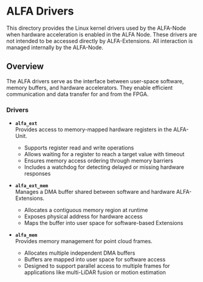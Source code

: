 # ALFA Drivers

This directory provides the Linux kernel drivers used by the ALFA-Node when hardware acceleration is enabled in the ALFA Node. These drivers are not intended to be accessed directly by ALFA-Extensions. All interaction is managed internally by the ALFA-Node.

## Overview

The ALFA drivers serve as the interface between user-space software, memory buffers, and hardware accelerators. They enable efficient communication and data transfer for and from the FPGA.

### Drivers

- **`alfa_ext`**  
  Provides access to memory-mapped hardware registers in the ALFA-Unit.  
  - Supports register read and write operations  
  - Allows waiting for a register to reach a target value with timeout  
  - Ensures memory access ordering through memory barriers  
  - Includes a watchdog for detecting delayed or missing hardware responses

- **`alfa_ext_mem`**  
  Manages a DMA buffer shared between software and hardware ALFA-Extensions.  
  - Allocates a contiguous memory region at runtime  
  - Exposes physical address for hardware access  
  - Maps the buffer into user space for software-based Extensions

- **`alfa_mem`**  
  Provides memory management for point cloud frames.  
  - Allocates multiple independent DMA buffers  
  - Buffers are mapped into user space for software access  
  - Designed to support parallel access to multiple frames for applications like multi-LiDAR fusion or motion estimation